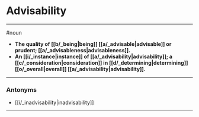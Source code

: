 # Advisability
---
#noun
- **The quality of [[b/_being|being]] [[a/_advisable|advisable]] or prudent; [[a/_advisableness|advisableness]].**
- **An [[i/_instance|instance]] of [[a/_advisability|advisability]]; a [[c/_consideration|consideration]] in [[d/_determining|determining]] [[o/_overall|overall]] [[a/_advisability|advisability]].**
---
### Antonyms
- [[i/_inadvisability|inadvisability]]
---
